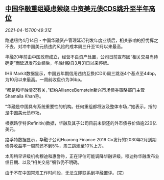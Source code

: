 <!--1618448463000-->
[中国华融重组疑虑萦绕 中资美元债CDS跳升至半年高位](https://cn.reuters.com/article/china-cds-huarong-concerns-0414-wedn-idCNKBS2C201O)
------

<div><i>2021-04-15T00:49:31Z</i></div><p>路透纽约4月14日 - 中国华融资产管理延迟刊发年度业绩后，相关影响的担忧挥之不去，对冲中国美元债违约风险的成本周三升至10月以来最高。</p><p>华融20年前由中国政府成立，经营不良资产处置，公司日前宣布因“相关交易尚待确定”而延迟发布业绩后，华融H股自3月31日以来停牌。</p><p>IHS Markit数据显示，中国五年期信用违约互换(CDS)周三跳涨4个基点至44bp，为10月以来最高。一周前收盘价为36bp。</p><p>“都是和华融情况有关，”纽约AllianceBernstein新兴市场债券策略部门主管Shamaila Khan称。</p><p>“华融是中国具有系统重要性的机构。任何重组都将波及整体市场，”她表示，指的是中国美元债市场。</p><p>根据路孚特(Refinitiv)数据，华融及其子公司目前未偿还的外币债券价值逾220亿美元。</p><p>路孚特数据显示，华融子公司Huarong Finance 2019 Co发行的2030年2月到期债券收益率一周前还不到5%，周三跳涨至10%上方。</p><p>本周稍早评级机构穆迪和惠誉称，正在评估可能调降华融评级。穆迪称华融发布业绩日期、以及“相关交易”细节仍不明确。</p><p>由于不在中国常规工作时间段，无法立即联系到华融置评。(完)</p>
